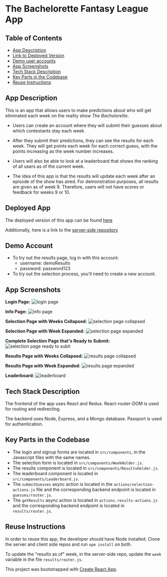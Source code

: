 # The Bachelorette Fantasy League App


## Table of Contents


- [App Description](#app-description)
- [Link to Deployed Version](#deployed-version)
- [Demo user accounts](#demo-accounts)
- [App Screenshots](#app-screenshots)
- [Tech Stack Description](#tech-stack-description)
- [Key Parts in the Codebase](#key-parts-in-the-codebase)
- [Reuse Instructions](#reuse-instructions)

## App Description

This is an app that allows users to make predictions about who will get eliminated each week on the reality show <i>The Bachelorette</i>.

- Users can create an account where they will submit their guesses about which contestants stay each week. 

- After they submit their predictions, they can see the results for each week. They will get points each week for each correct guess, with the points increasing as the week number increases.

- Users will also be able to look at a leaderboard that shows the ranking of all users as of the current week.

- The idea of this app is that the results will update each week after an episode of the show has aired. For demonstration purposes, all results are given as of week 8. Therefore, users will not have scores or feedback for weeks 9 or 10.

## Deployed App

The deployed version of this app can be found [here](https://bachelorette-fantasy-league.herokuapp.com/)

Additionally, here is a link to the [server-side repository](https://github.com/thinkful-ei24/cameron-fullstack-capstone-server)

## Demo Account
- To try out the results page, log in with this account:
  - username: demoResults
  - password: password123 
- To try out the selection process, you'll need to create a new account.   

## App Screenshots
**Login Page:**
![login page](public/images/login-page.png)

**Info Page:**
![info page](public/images/info-page.png)

**Selection Page with Weeks Collapsed:**
![selection page collapsed](public/images/selection-page.png)

**Selection Page with Week Expanded:**
![selection page expanded](public/images/open-selection-page.png)

**Complete Selection Page that's Ready to Submit:**
![selection page ready to subit](public/images/ready-to-submit.png)

**Results Page with Weeks Collapsed:**
![results page collapsed](public/images/results-collapsed.png)

**Results Page with Week Expanded:**
![results page expanded](public/images/results-expanded.png)

**Leaderboard:**
![leaderboard](public/images/leaderboard.png)

## Tech Stack Description
The frontend of the app uses React and Redux. React-router-DOM is used for routing and redirecting. 

The backend uses Node, Express, and a Mongo database. Passport is used for authentication.

## Key Parts in the Codebase
- The login and signup forms are located in `src/components`, in the Javascript files with the same names.
- The selection form is located in `src/components/WeekHolder.js`.
- The results component is located in `src/components/ResultsHolder.js`.
- The leaderboard component is located in `src/components/Leaderboard.js`.
- The `submitGuesses` async action is located in the `actions/selection-actions.js` file and the corresponding backend endpoint is located in `guesses/router.js`.
- The `getResults` async action is located in `actions.results-actions.js` and the corresponding backend endpoint is located in `results/router.js`.

## Reuse Instructions

In order to reuse this app, the developer should have Node installed. Clone the server and client side repos and run `npm install` on both. 

To update the "results as of" week, in the server-side repo, update the `week` variable in the file `results/router.js`.


This project was bootstrapped with [Create React App](https://github.com/facebook/create-react-app).